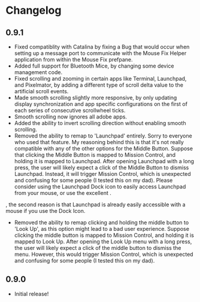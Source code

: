 # Changelog

## 0.9.1

- Fixed compatiblity with Catalina by fixing a Bug that would occur when setting up a message port to communicate with the Mouse Fix Helper application from within the Mouse Fix prefpane.
- Added full support for Bluetooth Mice, by changing some device management code.
- Fixed scrolling and zooming in certain apps like Terminal, Launchpad, and Pixelmator, by adding a different type of scroll delta value to the artificial scroll events.
- Made smooth scrolling slightly more responsive, by only updating display synchronization and app specific configurations on the first of each series of consecutive scrollwheel ticks.
- Smooth scrolling now ignores all adobe apps.
- Added the ability to invert scrolling direction without enabling smooth scrolling.
- Removed the ability to remap to 'Launchpad' entirely. Sorry to everyone who used that feature. My reasoning behind this is that it's not really compatible with any of the other options for the Middle Button. Suppose that clicking the Middle Button is mapped to Mission Control, and holding it is mapped to Launchpad. After opening Launchpad with a long press, the user will likely expect a click of the Middle Button to dismiss Launchpad. Instead, it will trigger Mission Control, which is unexpected and confusing for some people (I tested this on my dad). Please consider using the Launchpad Dock icon to easily access Launchpad from your mouse, or use the excellent .

, the second reason is that Launchpad is already easily accessible with a mouse if you use the Dock Icon.
- Removed the ability to remap clicking and holding the middle button to 'Look Up', as this option might lead to a bad user experience. Suppose clicking the middle button is mapped to Mission Control, and holding it is mapped to Look Up. After opening the Look Up menu with a long press, the user will likely expect a click of the middle button to dismiss the menu. However, this would trigger Mission Control, which is unexpected and confusing for some people (I tested this on my dad).


## 0.9.0

- Initial release!
